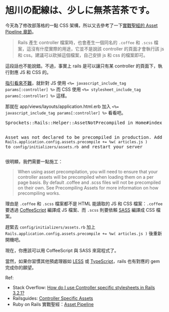# 旭川の配線は、少しに無茶苦茶です。

<p>今天為了修改部落格的一點 CSS 架構，所以又去參考了一下<a href="https://ihower.tw/rails/assets-pipeline.html">實戰聖經的 Asset Pipeline 章節</a>。</p>
<blockquote>Rails 產生 controller 檔案時，也會產生一個同名的 <code>.coffee</code> 和 <code>.scss</code> 檔案，這沒有什麼實際的用途，它並不是說該 controller 的頁面才會執行該 js 和 css。建議可以砍掉這個檔案，自己安排 js 和 css 的檔案即可。</blockquote>
<p>這段話也不能說錯。不過，事實上 rails 是可以讓只有某 controller 的頁面下，執行對應 JS 和 CSS 的。</p>
<p><a href="http://guides.rubyonrails.org/asset_pipeline.html#how-to-use-the-asset-pipeline">指引看來不難</a>，就針對 JS 使用 <code>&lt;%= javascript_include_tag params[:controller] %&gt;</code> 而 CSS 使用 <code>&lt;%= stylesheet_include_tag params[:controller] %&gt;</code> 這樣。</p>
<p>那就在 app/views/layouts/application.html.erb 加入 <code>&lt;%= javascript_include_tag params[:controller] %&gt;</code> 看看吧。</p>
<pre>Sprockets::Rails::Helper::AssetNotPrecompiled in Home#index

Asset was not declared to be precompiled in production.
Add `Rails.application.config.assets.precompile += %w( articles.js )` to `config/initializers/assets.rb` and restart your server
</pre>
<p>很明顯，我們需要一點施工：</p>
<blockquote>When using asset precompilation, you will need to ensure that your controller assets will be precompiled when loading them on a per page basis. By default .coffee and .scss files will not be precompiled on their own. See Precompiling Assets for more information on how precompiling works.</blockquote>
<p>理由是 <code>.coffee</code> 和 <code>.scss</code> 檔案都不是 HTML 能讀取的 JS 和 CSS 檔案：<code>.coffee</code> 要透過 <a href="http://coffeescript.org">CoffeeScript</a> 編譯成 JS 檔案、而 <code>.scss</code> 則要依賴 <a href="http://sass-lang.com">SASS</a> 編譯成 CSS 檔案。</p>
<p>趕緊去 <code>config/initializers/assets.rb</code> 加上 <code>Rails.application.config.assets.precompile += %w( articles.js )</code> 後重新開機吧。</p>
<p>現在，你應該可以用 CoffeeScript 與 SASS 來寫程式了。</p>
<p>當然，如果你習慣其他預處理器如 <a href="https://github.com/metaskills/less-rails">LESS</a> 或 <a href="https://github.com/typescript-ruby/typescript-rails">TypeScript</a>，rails 也有對應的 gem 完成你的願望。</p>
<p>Ref:</p>
<ul>
    <li>Stack Overflow: <a href="https://stackoverflow.com/questions/9245228/how-do-i-use-controller-specific-stylesheets-in-rails-3-2-1">How do I use Controller specific stylesheets in Rails 3.2.1?</a>
</li>
    <li>Railsguides: <a href="http://guides.rubyonrails.org/asset_pipeline.html#controller-specific-assets">Controller Specific Assets</a>
</li>
    <li>Ruby on Rails 實戰聖經：<a href="https://ihower.tw/rails/assets-pipeline.html">Asset Pipeline</a>
</li>
</ul>